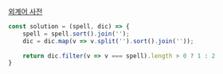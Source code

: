 [외계어 사전](https://school.programmers.co.kr/learn/courses/30/lessons/120869)

```js
const solution = (spell, dic) => {
    spell = spell.sort().join('');
    dic = dic.map(v => v.split('').sort().join(''));
    
    return dic.filter(v => v === spell).length > 0 ? 1 : 2
}
```